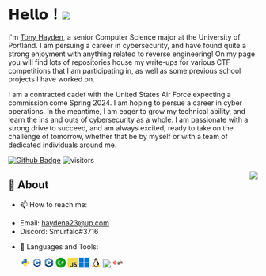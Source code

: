 # 𝗛𝗲𝗹𝗹𝗼！<img src="https://user-images.githubusercontent.com/5679180/79618120-0daffb80-80be-11ea-819e-d2b0fa904d07.gif" width="27px"> 

I'm [Tony Hayden](https://github.com/haydena23), a senior Computer Science major at the University of Portland. I am persuing a career in cybersecurity, and have found quite a strong enjoyment with anything related to reverse engineering! On my page you will find lots of repositories house my write-ups for various CTF competitions that I am participating in, as well as some previous school projects I have worked on.

I am a contracted cadet with the United States Air Force expecting a commission come Spring 2024. I am hoping to persue a career in cyber operations. In the meantime, I am eager to grow my technical ability, and learn the ins and outs of cybersecurity as a whole. I am passionate with a strong drive to succeed, and am always excited, ready to take on the challenge of tomorrow, whether that be by myself or with a team of dedicated individuals around me.

[![Github Badge](https://img.shields.io/badge/-Github-232323?style=flat-square&logo=Github&logoColor=white&link=https://github.com/haydena23)](https://github.com/haydena23)
![visitors](https://visitor-badge.laobi.icu/badge?page_id=haydena23)

<img align="right" src="https://github-readme-stats.vercel.app/api?username=haydena23&show_icons=true&hide_border=true">

## 🧐 About

- 📫 How to reach me: 
 * Email: haydena23@up.com
 * Discord: Smurfalo#3716
- 🌱 Languages and Tools: 

    <div>
        <code><img height="20" src="https://raw.githubusercontent.com/github/explore/80688e429a7d4ef2fca1e82350fe8e3517d3494d/topics/python/python.png"></code>
        <code><img height="20" src="https://raw.githubusercontent.com/github/explore/80688e429a7d4ef2fca1e82350fe8e3517d3494d/topics/c/c.png"></code>
        <code><img height="20" src="https://raw.githubusercontent.com/github/explore/80688e429a7d4ef2fca1e82350fe8e3517d3494d/topics/cpp/cpp.png"></code>
        <code><img height="20" src="https://raw.githubusercontent.com/github/explore/80688e429a7d4ef2fca1e82350fe8e3517d3494d/topics/csharp/csharp.png"></code>
        <code><img height="20" src="https://raw.githubusercontent.com/github/explore/80688e429a7d4ef2fca1e82350fe8e3517d3494d/topics/javascript/javascript.png"></code>
        <code><img height="20" src="https://raw.githubusercontent.com/github/explore/80688e429a7d4ef2fca1e82350fe8e3517d3494d/topics/windows/windows.png"></code>
        <code><img height="20" src="https://raw.githubusercontent.com/github/explore/80688e429a7d4ef2fca1e82350fe8e3517d3494d/topics/linux/linux.png"></code>
        <code><img height="20" src="https://cdn.svgporn.com/logos/visual-studio-code.svg"></code>
        <code><img height="20" src="https://raw.githubusercontent.com/github/explore/80688e429a7d4ef2fca1e82350fe8e3517d3494d/topics/git/git.png"></code>
    </div>
